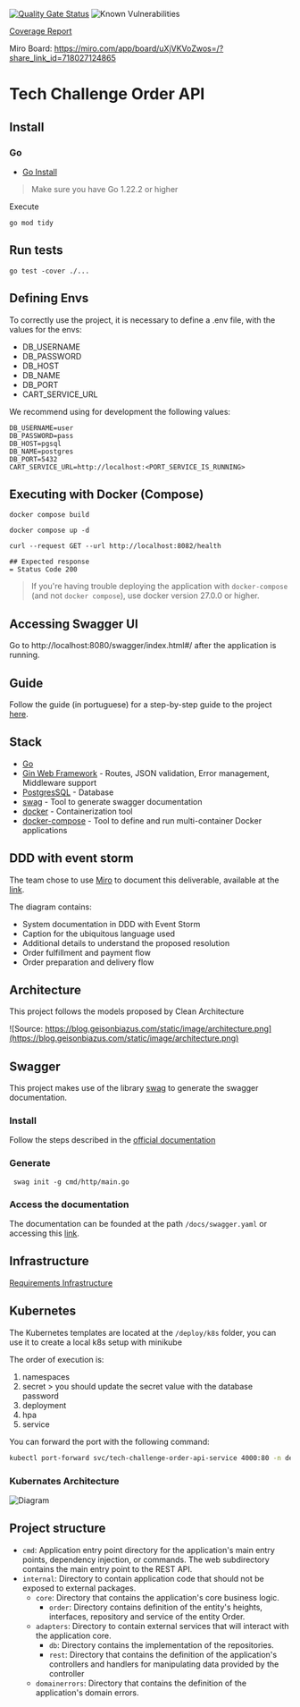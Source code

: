 [![Quality Gate Status](https://sonarcloud.io/api/project_badges/measure?project=pangolin-do-golang_tech-challenge-order-api&metric=alert_status)](https://sonarcloud.io/summary/new_code?id=pangolin-do-golang_tech-challenge) ![Known Vulnerabilities](https://snyk.io/test/github/pcbarretos/pangolin-do-golang/tech-challenge/badge.svg)

[Coverage Report](https://sonarcloud.io/summary/overall?id=pangolin-do-golang_tech-challenge-order-api)

Miro Board: https://miro.com/app/board/uXjVKVoZwos=/?share_link_id=718027124865

# Tech Challenge Order API

## Install

### Go 

- [Go Install](https://go.dev/doc/install)

> Make sure you have Go 1.22.2 or higher

Execute 

```shell
go mod tidy
```

## Run tests

```shell
go test -cover ./...
```

## Defining Envs

To correctly use the project, it is necessary to define a .env file, with the values for the envs:

* DB_USERNAME 
* DB_PASSWORD 
* DB_HOST 
* DB_NAME 
* DB_PORT
* CART_SERVICE_URL

We recommend using for development the following values:

```
DB_USERNAME=user
DB_PASSWORD=pass
DB_HOST=pgsql
DB_NAME=postgres
DB_PORT=5432
CART_SERVICE_URL=http://localhost:<PORT_SERVICE_IS_RUNNING>
```

## Executing with Docker (Compose)

```shell
docker compose build

docker compose up -d

curl --request GET --url http://localhost:8082/health

## Expected response
= Status Code 200
```

> If you're having trouble deploying the application with `docker-compose` (and not `docker compose`), use docker version 27.0.0 or higher.

## Accessing Swagger UI

Go to http://localhost:8080/swagger/index.html#/ after the application is running.

## Guide

Follow the guide (in portuguese) for a step-by-step guide to the project [here](https://github.com/pangolin-do-golang/tech-challenge/wiki/Guia-de-uso-da-API).

## Stack

- [Go](https://go.dev/)
- [Gin Web Framework](https://gin-gonic.com/) - Routes, JSON validation, Error management, Middleware support
- [PostgresSQL](https://www.postgresql.org/) - Database
- [swag](https://github.com/swaggo/swag) - Tool to generate swagger documentation
- [docker](https://www.docker.com/) - Containerization tool
- [docker-compose](https://docs.docker.com/compose/) - Tool to define and run multi-container Docker applications


## DDD with event storm

The team chose to use [Miro](https://miro.com/) to document this deliverable, available at the [link](https://miro.com/app/board/uXjVKVoZwos=/?share_link_id=10494235831).

The diagram contains:

* System documentation in DDD with Event Storm
* Caption for the ubiquitous language used
* Additional details to understand the proposed resolution
* Order fulfillment and payment flow
* Order preparation and delivery flow

## Architecture

This project follows the models proposed by Clean Architecture

![Source: https://blog.geisonbiazus.com/static/image/architecture.png](https://blog.geisonbiazus.com/static/image/architecture.png)

## Swagger

This project makes use of the library [swag](https://github.com/swaggo/swag?tab=readme-ov-file#how-to-use-it-with-gin) to generate the swagger documentation.

### Install

Follow the steps described in the [official documentation](https://github.com/swaggo/swag?tab=readme-ov-file#getting-started)

### Generate 

```shell
 swag init -g cmd/http/main.go 
```

### Access the documentation

The documentation can be founded at the path `/docs/swagger.yaml` or accessing this [link](./docs/swagger.yaml).

## Infrastructure

[Requirements Infrastructure](https://github.com/pangolin-do-golang/tech-challenge/blob/main/terraform/README.md)

## Kubernetes

The Kubernetes templates are located at the `/deploy/k8s` folder, you can use it to create a local k8s setup with minikube

The order of execution is:
1. namespaces
2. secret > you should update the secret value with the database password
3. deployment
4. hpa
5. service

You can forward the port with the following command:

```bash
kubectl port-forward svc/tech-challenge-order-api-service 4000:80 -n dev
```

### Kubernates Architecture

![Diagram](deploy/diagram/kubernates-diagram.png)

## Project structure

- `cmd`: Application entry point directory for the application's main entry points, dependency injection, or commands. The web subdirectory contains the main entry point to the REST API.
- `internal`: Directory to contain application code that should not be exposed to external packages.
    - `core`: Directory that contains the application's core business logic.
        - `order`: Directory contains definition of the entity's heights, interfaces, repository and service of the entity Order.
    - `adapters`: Directory to contain external services that will interact with the application core.
        - `db`: Directory contains the implementation of the repositories.
        - `rest`: Directory that contains the definition of the application's controllers and handlers for manipulating data provided by the controller
  - `domainerrors`: Directory that contains the definition of the application's domain errors.